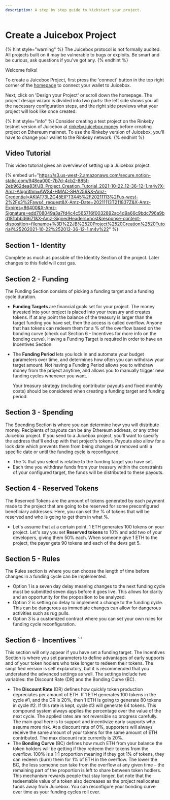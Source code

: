 ```yaml
---
description: A step by step guide to kickstart your project.
---
```


# Create a Juicebox Project

{% hint style="warning" %}
The Juicebox protocol is not formally audited. All projects built on it may be vulnerable to bugs or exploits. Be smart and be curious, ask questions if you've got any.
{% endhint %}

Welcome folks!

To create a Juicebox Project, first press the 'connect' button in the top right corner of the [homepage](http://juicebox.money) to connect your wallet to Juicebox.

Next, click on 'Design your Project' or scroll down the homepage. The project design wizard is divided into two parts: the left side shows you all the necessary configuration steps, and the right side previews what your project will look like once created.

{% hint style="info" %}
Consider creating a test project on the Rinkeby testnet version of Juicebox at [rinkeby.juicebox.money](http://rinkeby.juicebox.money) before creating project on Ethereum mainnet. To use the Rinkeby version of Juicebox, you'll have to change your wallet to the Rinkeby network.
{% endhint %}

## Video Tutorial

This video tutorial gives an overview of setting up a Juicebox project.

{% embed url="https://s3.us-west-2.amazonaws.com/secure.notion-static.com/948ea000-7b7d-4cb2-885f-2eb962dea83f/JB_Project_Creation_Tutorial_2021-10-22_12-36-12-1.m4v?X-Amz-Algorithm=AWS4-HMAC-SHA256&X-Amz-Credential=AKIAT73L2G45EIPT3X45%2F20211113%2Fus-west-2%2Fs3%2Faws4_request&X-Amz-Date=20211113T211837Z&X-Amz-Expires=86400&X-Amz-Signature=edd708049a3a7fd4c4c565716f0032892ac4d9a66c9bdc796a9bd181bbbd6671&X-Amz-SignedHeaders=host&response-content-disposition=filename+%3D%22JB%2520Project%2520Creation%2520Tutorial%25202021-10-22%252012-36-12-1.m4v%22" %}

## Section 1 - Identity

Complete as much as possible of the Identity Section of the project. Later changes to this field will cost gas.

## Section 2 - Funding

The Funding Section consists of picking a funding target and a funding cycle duration.

* **Funding Targets** are financial goals set for your project. The money invested into your project is placed into your treasury and creates tokens. If at any point the balance of the treasury is larger than the target funding you have set, then the access is called overflow. Anyone that has tokens can redeem them for a % of the overflow based on the bonding curve (check out Section 6 - Incentives for more info on the bonding curve). Having a Funding Target is required in order to have an Incentives Section.
*   The **Funding Period** lets you lock in and automate your budget parameters over time, and determines how often you can withdraw your target amount. Not having a Funding Period allows you to withdraw money from the project anytime, and allows you to manually trigger new funding cycles whenever you want.

    Your treasury strategy (including contributor payouts and fixed monthly costs) should be considered when creating a funding target and funding period.

## Section 3 - Spending

The Spending Section is where you can determine how you will distribute money. Recipients of payouts can be any Ethereum address, or any other Juicebox project. If you send to a Juicebox project, you'll want to specify the address that'll end up with that project's tokens. Payouts also allow for a lock date which prevents them from being changed or removed until a specific date or until the funding cycle is reconfigured.

* The % that you select is relative to the funding target you have set.
* Each time you withdraw funds from your treasury within the constraints of your configured target, the funds will be distributed to these payouts.

## Section 4 - Reserved Tokens

The Reserved Tokens are the amount of tokens generated by each payment made to the project that are going to be reserved for some preconfigured beneficiary addresses. Here, you can set the % of tokens that will be reserved and who is going to get them in what %.

* Let's assume that at a certain point, 1 ETH generates 100 tokens on your project. Let's say you set **Reserved tokens** to 10% and add two of your developers, giving them 50% each. When someone give 1 ETH to the project, the payer gets 90 tokens and each of the devs get 5.

## Section 5 - Rules

The Rules section is where you can choose the length of time before changes in a funding cycle can be implemented.

* Option 1 is a seven day delay meaning changes to the next funding cycle must be submitted seven days before it goes live. This allows for clarity and an opportunity for the proposition to be analyzed.
* Option 2 is setting no delay to implement a change to the funding cycle. This can be dangerous as immediate changes can allow for dangerous activities such as rug pulls.
* Option 3 is a customized contract where you can set your own rules for funding cycle reconfiguration.

## Section 6 - Incentives \`\`

This section will only appear if you have set a funding target. The Incentives Section is where you set parameters to define advantages of early supports and of your token hodlers who take longer to redeem their tokens. The simplified version is self explanatory, but it is recommended that you understand the advanced settings as well. The settings include two variables: the Discount Rate (DR) and the Bonding Curve (BC).

* The **Discount Rate** (DR) defines how quickly token production depreciates per amount of ETH. If 1 ETH generates 100 tokens in the cycle #1, and the DR is 20%, then 1 ETH is going to generate 80 tokens in cycle #2. If this rate is kept, cycle #3 will generate 64 tokens. This compound system always applies the percentage over the value of the next cycle. The applied rates are not reversible so progress carefully. The main goal here is to support and incentivize early supports who assume more risk. At a discount rate of 0%, supporters will always receive the same amount of your tokens for the same amount of ETH contributed. The max discount rate currently is 20%.
* The **Bonding Curve** (BC) defines how much ETH from your balance the token holders will be getting if they redeem their tokens from the overflow. 100% is a 1:1 proportion meaning if they got 1% of tokens, they can redeem (burn) them for 1% of ETH in the overflow. The lower the BC, the less someone can take from the overflow at any given time – the remaining part of the proportion is left to share between token hodlers. This mechanism rewards people that stay longer, but note that the redeemable value of a token also decreases as the project reallocates funds away from Juicebox. You can reconfigure your bonding curve over time as your funding cycles roll over.
